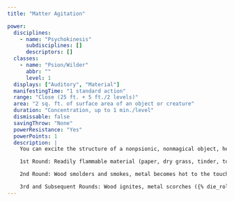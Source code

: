 ```yaml
---
title: "Matter Agitation"

power:
  disciplines:
    - name: "Psychokinesis"
      subdisciplines: []
      descriptors: []
  classes:
    - name: "Psion/Wilder"
      abbr: ""
      level: 1
  displays: ["Auditory", "Material"]
  manifestingTime: "1 standard action"
  range: "Close (25 ft. + 5 ft./2 levels)"
  area: "2 sq. ft. of surface area of an object or creature"
  duration: "Concentration, up to 1 min./level"
  dismissable: false
  savingThrow: "None"
  powerResistance: "Yes"
  powerPoints: 1
  description: |
    You can excite the structure of a nonpsionic, nonmagical object, heating it to the point of combustion over time. The agitation grows more intense in the second and third rounds after you manifest the power, as described below.

    1st Round: Readily flammable material (paper, dry grass, tinder, torches) ignites. Skin reddens (1 point of damage).

    2nd Round: Wood smolders and smokes, metal becomes hot to the touch, skin blisters ({% die_roll 1 4 0 %} points of damage), hair smolders, paint shrivels, water boils.

    3rd and Subsequent Rounds: Wood ignites, metal scorches ({% die_roll 1 4 0 %} points of damage for those holding metallic objects). Skin burns and hair ignites ({% die_roll 1 6 0 %} points of damage), lead melts.
---
```

